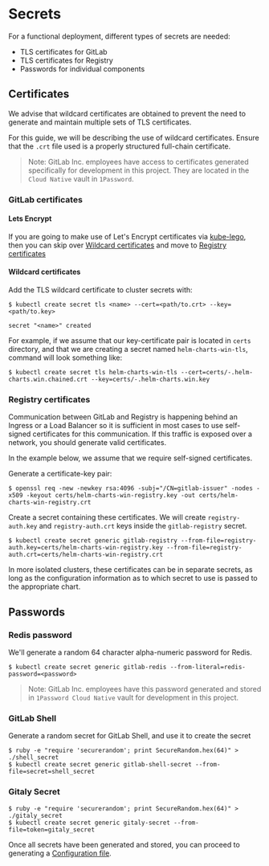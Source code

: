 # Secrets

For a functional deployment, different types of secrets are needed:

* TLS certificates for GitLab
* TLS certificates for Registry
* Passwords for individual components

## Certificates

We advise that wildcard certificates are obtained to prevent the need to
generate and maintain multiple sets of TLS certificates.

For this guide, we will be describing the use of wildcard
certificates. Ensure that the `.crt` file used is a properly structured full-chain
certificate.


> Note: GitLab Inc. employees have access to certificates generated specifically for
development in this project. They are located in the `Cloud Native`
vault in `1Password`.

### GitLab certificates

#### Lets Encrypt

If you are going to make use of Let's Encrypt certificates via [kube-lego](../kube-lego/README.md), then you can skip over [Wildcard certificates](#wildcard-certificates) and move to [Registry certificates](#registry-certificates)

#### Wildcard certificates
Add the TLS wildcard certificate to cluster secrets with:

```
$ kubectl create secret tls <name> --cert=<path/to.crt> --key=<path/to.key>

secret "<name>" created
```

For example, if we assume that our key-certificate pair is located in `certs` directory,
and that we are creating a secret named `helm-charts-win-tls`, command will look
something like:

```
$ kubectl create secret tls helm-charts-win-tls --cert=certs/-.helm-charts.win.chained.crt --key=certs/-.helm-charts.win.key
```

### Registry certificates

Communication between GitLab and Registry is happening behind an Ingress or a
Load Balancer so it is sufficient in most cases to use self-signed certificates
for this communication. If this traffic is exposed over a network, you
should generate valid certificates.

In the example below, we assume that we require self-signed certificates.

Generate a certificate-key pair:

```
$ openssl req -new -newkey rsa:4096 -subj="/CN=gitlab-issuer" -nodes -x509 -keyout certs/helm-charts-win-registry.key -out certs/helm-charts-win-registry.crt
```

Create a secret containing these certificates.
 We will create `registry-auth.key` and `registry-auth.crt` keys inside the
`gitlab-registry` secret.

```
$ kubectl create secret generic gitlab-registry --from-file=registry-auth.key=certs/helm-charts-win-registry.key --from-file=registry-auth.crt=certs/helm-charts-win-registry.crt
```

In more isolated clusters, these certificates can be in separate secrets, as long
as the configuration information as to which secret to use is passed to the appropriate
chart.

## Passwords

### Redis password

We'll generate a random 64 character alpha-numeric password for Redis.

```
$ kubectl create secret generic gitlab-redis --from-literal=redis-password=<password>
```
> Note: GitLab Inc. employees have this password generated and stored in `1Password Cloud Native` vault for development in this project.

### GitLab Shell

Generate a random secret for GitLab Shell, and use it to create the secret

```
$ ruby -e "require 'securerandom'; print SecureRandom.hex(64)" > ./shell_secret
$ kubectl create secret generic gitlab-shell-secret --from-file=secret=shell_secret
```

### Gitaly Secret

```
$ ruby -e "require 'securerandom'; print SecureRandom.hex(64)" > ./gitaly_secret
$ kubectl create secret generic gitaly-secret --from-file=token=gitaly_secret
```

Once all secrets have been generated and stored, you can proceed to generating
a [Configuration file](README.md#configuration-file).
